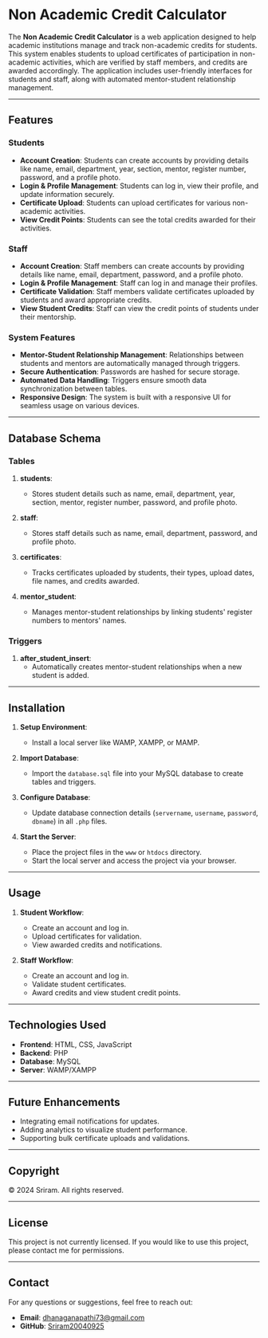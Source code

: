 # Non Academic Credit Calculator

The **Non Academic Credit Calculator** is a web application designed to help academic institutions manage and track non-academic credits for students. This system enables students to upload certificates of participation in non-academic activities, which are verified by staff members, and credits are awarded accordingly. The application includes user-friendly interfaces for students and staff, along with automated mentor-student relationship management.

---

## Features

### Students
- **Account Creation**: Students can create accounts by providing details like name, email, department, year, section, mentor, register number, password, and a profile photo.
- **Login & Profile Management**: Students can log in, view their profile, and update information securely.
- **Certificate Upload**: Students can upload certificates for various non-academic activities.
- **View Credit Points**: Students can see the total credits awarded for their activities.

### Staff
- **Account Creation**: Staff members can create accounts by providing details like name, email, department, password, and a profile photo.
- **Login & Profile Management**: Staff can log in and manage their profiles.
- **Certificate Validation**: Staff members validate certificates uploaded by students and award appropriate credits.
- **View Student Credits**: Staff can view the credit points of students under their mentorship.

### System Features
- **Mentor-Student Relationship Management**: Relationships between students and mentors are automatically managed through triggers.
- **Secure Authentication**: Passwords are hashed for secure storage.
- **Automated Data Handling**: Triggers ensure smooth data synchronization between tables.
- **Responsive Design**: The system is built with a responsive UI for seamless usage on various devices.

---

## Database Schema

### Tables
1. **students**:
   - Stores student details such as name, email, department, year, section, mentor, register number, password, and profile photo.

2. **staff**:
   - Stores staff details such as name, email, department, password, and profile photo.

3. **certificates**:
   - Tracks certificates uploaded by students, their types, upload dates, file names, and credits awarded.

4. **mentor_student**:
   - Manages mentor-student relationships by linking students' register numbers to mentors' names.

### Triggers
1. **after_student_insert**:
   - Automatically creates mentor-student relationships when a new student is added.

---

## Installation

1. **Setup Environment**:
   - Install a local server like WAMP, XAMPP, or MAMP.

2. **Import Database**:
   - Import the `database.sql` file into your MySQL database to create tables and triggers.

3. **Configure Database**:
   - Update database connection details (`servername`, `username`, `password`, `dbname`) in all `.php` files.

4. **Start the Server**:
   - Place the project files in the `www` or `htdocs` directory.
   - Start the local server and access the project via your browser.

---

## Usage

1. **Student Workflow**:
   - Create an account and log in.
   - Upload certificates for validation.
   - View awarded credits and notifications.

2. **Staff Workflow**:
   - Create an account and log in.
   - Validate student certificates.
   - Award credits and view student credit points.

---

## Technologies Used

- **Frontend**: HTML, CSS, JavaScript
- **Backend**: PHP
- **Database**: MySQL
- **Server**: WAMP/XAMPP

---

## Future Enhancements

- Integrating email notifications for updates.
- Adding analytics to visualize student performance.
- Supporting bulk certificate uploads and validations.

---

## Copyright

© 2024 Sriram. All rights reserved.

---

## License

This project is not currently licensed. If you would like to use this project, please contact me for permissions.

---

## Contact

For any questions or suggestions, feel free to reach out:

- **Email**: [dhanaganapathi73@gmail.com](mailto:dhanaganapathi73@gmail.com)  
- **GitHub**: [Sriram20040925](https://github.com/Sriram20040925)
